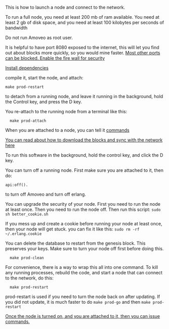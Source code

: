 This is how to launch a node and connect to the network.

To run a full node, you need at least 200 mb of ram available.
You need at least 2 gb of disk space,
and you need at least 100 kilobytes per seconds of bandwidth

Do not run Amoveo as root user.   

It is helpful to have port 8080 exposed to the internet, this will let you find out about blocks more quickly, so you would mine faster.
[Most other ports can be blocked. Enable the fire wall for security](firewall.md)

[Install dependencies](dependencies.md)

compile it, start the node, and attach:
```
make prod-restart
```

to detach from  a running node, and leave it running in the background, hold the Control key, and press the D key.

You re-attach to the running node from a terminal like this:
```
  make prod-attach
```

When you are attached to a node, you can tell it [commands](../api/commands.md)

[You can read about how to download the blocks and sync with the network here](sync.md)

To run this software in the background, hold the control key, and click the D key.


You can turn off a running node.
First make sure you are attached to it, then do:
```
api:off().
```
to turn off Amoveo and turn off erlang.

You can upgrade the security of your node. First you need to run the node at least once. Then you need to run the node off. Then run this script:
`sudo sh better_cookie.sh`

If you mess up and create a cookie before running your node at least once, then your node will get stuck. you can fix it like this:
`sudo rm -rf ~/.erlang.cookie`


You can delete the database to restart from the genesis block. This preserves your keys.
Make sure to turn your node off first before doing this.
```
  make prod-clean
```

For convenience, there is a way to wrap this all into one command. To kill any running processes, rebuild the code, and start a node that can connect to the network, do this:
```
  make prod-restart
```
prod-restart is used if you need to turn the node back on after updating.
If you did not update, it is much faster to do `make prod-go` and then `make prod-restart`
<!---
-->


[Once the node is turned on, and you are attached to it, then you can issue commands.](../api/commands.md)

